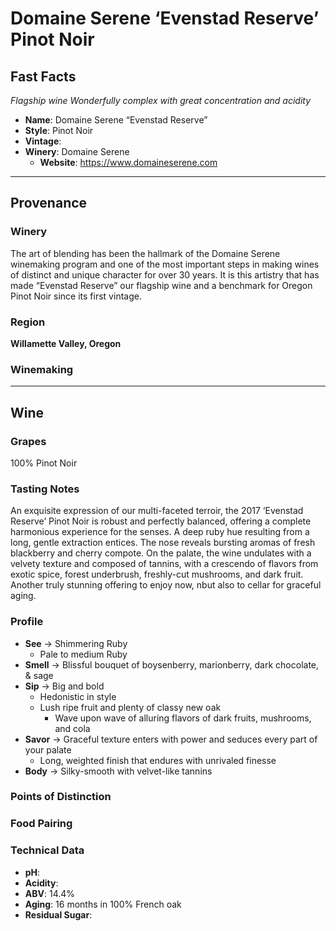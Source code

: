 # Domaine Serene ‘Evenstad Reserve’ Pinot Noir
## Fast Facts
*Flagship wine*
*Wonderfully complex with great concentration and acidity*
- **Name**: Domaine Serene “Evenstad Reserve”
- **Style**: Pinot Noir
- **Vintage**: 
- **Winery**: Domaine Serene
	- **Website**: https://www.domaineserene.com
- - - -
## Provenance
### Winery
The art of blending has been the hallmark of the Domaine Serene winemaking program and one of the most important steps in making wines of distinct and unique character for over 30 years. It is this artistry that has made “Evenstad Reserve” our flagship wine and a benchmark for Oregon Pinot Noir since its first vintage.
### Region
**Willamette Valley, Oregon**
### Winemaking 
- - - -
## Wine
### Grapes
100% Pinot Noir
### Tasting Notes
An exquisite expression of our multi-faceted terroir, the 2017 ‘Evenstad Reserve’ Pinot Noir is robust and perfectly balanced, offering a complete harmonious experience for the senses. A deep ruby hue resulting from a long, gentle extraction entices. The nose reveals bursting aromas of fresh blackberry and cherry compote. On the palate, the wine undulates with a velvety texture and composed of tannins, with a crescendo of flavors from exotic spice, forest underbrush, freshly-cut mushrooms, and dark fruit. Another truly stunning offering to enjoy now, nbut also to cellar for graceful aging.
### Profile
- **See** →  Shimmering Ruby
	- Pale to medium Ruby
- **Smell** → Blissful bouquet of boysenberry, marionberry, dark chocolate, & sage
- **Sip** → Big and bold
	- Hedonistic in style
	- Lush ripe fruit and plenty of classy new oak
		- Wave upon wave of alluring flavors of dark fruits, mushrooms, and cola
- **Savor** → Graceful texture enters with power and seduces every part of your palate
	- Long, weighted finish that endures with unrivaled finesse
- **Body** → Silky-smooth with velvet-like tannins
### Points of Distinction
### Food Pairing
### Technical Data
- **pH**: 
- **Acidity**: 
- **ABV**: 14.4%
- **Aging**: 16 months in 100% French oak
- **Residual Sugar**: 
